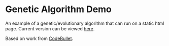 # Genetic Algorithm Demo
An example of a genetic/evolutionary algorithm that can run on a static html page. Current version can be viewed [here](https://rmichaelswan.github.io/Genetic-Algorithm-Demo).

Based on work from [CodeBullet](https://github.com/Code-Bullet/Smart-Dots-Genetic-Algorithm-Tutorial).
